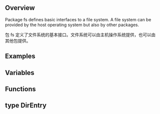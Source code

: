 
## Overview

Package fs defines basic interfaces to a file system. A file system can be provided by the host operating system but also by other packages.


包 fs 定义了文件系统的基本接口。文件系统可以由主机操作系统提供，也可以由其他包提供。


## Examples

## Variables


## Functions


## type DirEntry